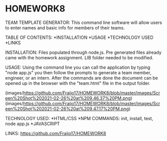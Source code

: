# HOMEWORK8

TEAM TEMPLATE GENERATOR:
This command line software will allow users to enter names and basic info for members of their teams. 

TABLE OF CONTENTS:
*INSTALLATION
*USAGE
*TECHNOLOGY USED
*LINKS

INSTALLATION:
Files populated through node.js. Pre generated files already came with the homework assignment. LIB folder needed to be modified. 

USAGE:
Using the command line you can call the application by typing "node app.js" you then follow the prompts to generate a team member, engineer, or an intern. After the commands are done the document can be opened up in the browser with the "team.html" file in the output folder. 


(images/https://github.com/Fraijo17/HOMEWORK8/blob/master/images/Screen%20Shot%202021-02-26%20at%209.46.37%20PM.png)
(images/https://github.com/Fraijo17/HOMEWORK8/blob/master/images/Screen%20Shot%202021-02-26%20at%209.47.17%20PM.png)





TECHNOLOGY USED:
    *HTML/CSS
    *NPM COMMANDS: init, install, test, node app.js
    *JAVASCRIPT

LINKS:
https://github.com/Fraijo17/HOMEWORK8
